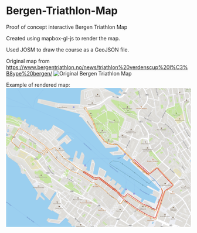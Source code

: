 # Bergen-Triathlon-Map
Proof of concept interactive Bergen Triathlon Map

Created using mapbox-gl-js to render the map.

Used JOSM to draw the course as a GeoJSON file.

Original map from https://www.bergentriathlon.no/news/triathlon%20verdenscup%20l%C3%B8ype%20bergen/
![Original Bergen Triathlon Map](./data/AG-Supersprint_cource.png)

Example of rendered map:
![Rendered map](./Rendered-map-demo.png)